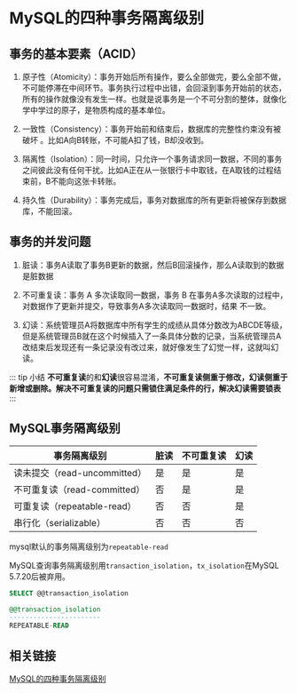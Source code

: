 # MySQL的四种事务隔离级别

## 事务的基本要素（ACID）

1. 原子性（Atomicity）：事务开始后所有操作，要么全部做完，要么全部不做，不可能停滞在中间环节。事务执行过程中出错，会回滚到事务开始前的状态，所有的操作就像没有发生一样。也就是说事务是一个不可分割的整体，就像化学中学过的原子，是物质构成的基本单位。

2. 一致性（Consistency）：事务开始前和结束后，数据库的完整性约束没有被破坏 。比如A向B转账，不可能A扣了钱，B却没收到。

3. 隔离性（Isolation）：同一时间，只允许一个事务请求同一数据，不同的事务之间彼此没有任何干扰。比如A正在从一张银行卡中取钱，在A取钱的过程结束前，B不能向这张卡转账。

4. 持久性（Durability）：事务完成后，事务对数据库的所有更新将被保存到数据库，不能回滚。

## 事务的并发问题

1. 脏读：事务A读取了事务B更新的数据，然后B回滚操作，那么A读取到的数据是脏数据

2. 不可重复读：事务 A 多次读取同一数据，事务 B 在事务A多次读取的过程中，对数据作了更新并提交，导致事务A多次读取同一数据时，结果 不一致。

3. 幻读：系统管理员A将数据库中所有学生的成绩从具体分数改为ABCDE等级，但是系统管理员B就在这个时候插入了一条具体分数的记录，当系统管理员A改结束后发现还有一条记录没有改过来，就好像发生了幻觉一样，这就叫幻读。

::: tip 小结
**不可重复读**的和**幻读**很容易混淆，**不可重复读侧重于修改，幻读侧重于新增或删除。解决不可重复读的问题只需锁住满足条件的行，解决幻读需要锁表**
:::

## MySQL事务隔离级别

| 事务隔离级别 |     脏读    |  不可重复读  |    幻读     |
| ----------- | ----------- | ----------- | ----------- |
|读未提交（read-uncommitted）|     是      |是|是|
|不可重复读（read-committed）|     否      |是|是|
|可重复读（repeatable-read） |否|否|是|
|串行化（serializable）      |否|否|否|

mysql默认的事务隔离级别为`repeatable-read`

MySQL查询事务隔离级别用`transaction_isolation`，`tx_isolation`在MySQL 5.7.20后被弃用。

```sql
SELECT @@transaction_isolation

@@transaction_isolation
-----------------------
REPEATABLE-READ
```

## 相关链接

[MySQL的四种事务隔离级别](https://www.cnblogs.com/huanongying/p/7021555.html)
